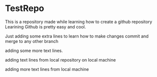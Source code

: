 # TestRepo
This is a repository made while learning how to create a github repository
Learining Github is pretty easy and cool.


Just adding some extra lines to learn how to make changes
commit and merge to any other branch


adding some more text lines.

adding text lines from local repository on local machine

adding more text lines from local machine
